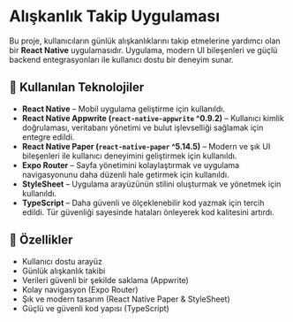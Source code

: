 # Alışkanlık Takip Uygulaması

Bu proje, kullanıcıların günlük alışkanlıklarını takip etmelerine yardımcı olan bir **React Native** uygulamasıdır. Uygulama, modern UI bileşenleri ve güçlü backend entegrasyonları ile kullanıcı dostu bir deneyim sunar.

## 🚀 Kullanılan Teknolojiler

- **React Native** – Mobil uygulama geliştirme için kullanıldı.
- **React Native Appwrite (`react-native-appwrite` ^0.9.2)** – Kullanıcı kimlik doğrulaması, veritabanı yönetimi ve bulut işlevselliği sağlamak için entegre edildi.
- **React Native Paper (`react-native-paper` ^5.14.5)** – Modern ve şık UI bileşenleri ile kullanıcı deneyimini geliştirmek için kullanıldı.
- **Expo Router** – Sayfa yönetimini kolaylaştırmak ve uygulama navigasyonunu daha düzenli hale getirmek için kullanıldı.
- **StyleSheet** – Uygulama arayüzünün stilini oluşturmak ve yönetmek için kullanıldı.
- **TypeScript** – Daha güvenli ve ölçeklenebilir kod yazmak için tercih edildi. Tür güvenliği sayesinde hataları önleyerek kod kalitesini artırdı.

## 📌 Özellikler

- Kullanıcı dostu arayüz
- Günlük alışkanlık takibi
- Verileri güvenli bir şekilde saklama (Appwrite)
- Kolay navigasyon (Expo Router)
- Şık ve modern tasarım (React Native Paper & StyleSheet)
- Güçlü ve güvenli kod yapısı (TypeScript)


